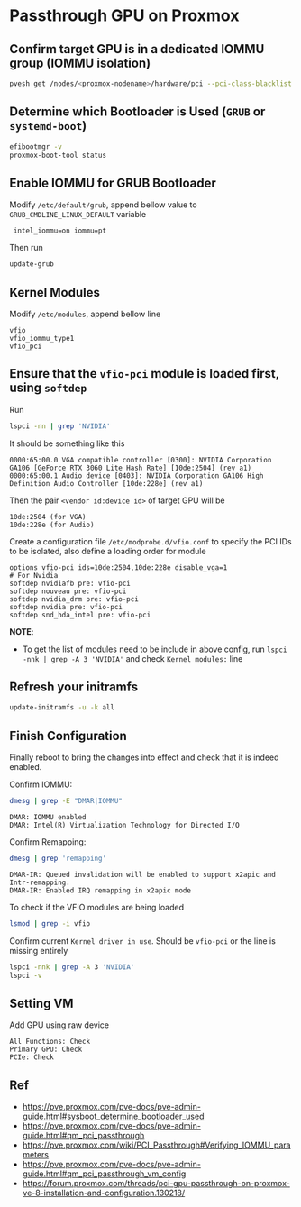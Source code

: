 # Passthrough GPU on Proxmox

## Confirm target GPU is in a dedicated IOMMU group (IOMMU isolation)
```sh
pvesh get /nodes/<proxmox-nodename>/hardware/pci --pci-class-blacklist ""
```
## Determine which Bootloader is Used (`GRUB` or `systemd-boot`)
```sh
efibootmgr -v
proxmox-boot-tool status
```
## Enable IOMMU for GRUB Bootloader

Modify `/etc/default/grub`, append bellow value to `GRUB_CMDLINE_LINUX_DEFAULT` variable
```
 intel_iommu=on iommu=pt
```
Then run
```sh
update-grub
```
## Kernel Modules
Modify `/etc/modules`, append bellow line
```
vfio
vfio_iommu_type1
vfio_pci
```
## Ensure that the `vfio-pci` module is loaded first, using `softdep`
Run
```sh
lspci -nn | grep 'NVIDIA'
```
It should be something like this
```
0000:65:00.0 VGA compatible controller [0300]: NVIDIA Corporation GA106 [GeForce RTX 3060 Lite Hash Rate] [10de:2504] (rev a1)
0000:65:00.1 Audio device [0403]: NVIDIA Corporation GA106 High Definition Audio Controller [10de:228e] (rev a1)
```
Then the pair `<vendor id:device id>` of target GPU will be
```
10de:2504 (for VGA)
10de:228e (for Audio)
```
Create a configuration file `/etc/modprobe.d/vfio.conf` to specify the PCI IDs to be isolated, also define a loading order for module
```
options vfio-pci ids=10de:2504,10de:228e disable_vga=1
# For Nvidia
softdep nvidiafb pre: vfio-pci
softdep nouveau pre: vfio-pci
softdep nvidia_drm pre: vfio-pci
softdep nvidia pre: vfio-pci
softdep snd_hda_intel pre: vfio-pci
```
**NOTE**:
- To get the list of modules need to be include in above config, run `lspci -nnk | grep -A 3 'NVIDIA'` and check `Kernel modules:` line

## Refresh your initramfs
```sh
update-initramfs -u -k all
```
## Finish Configuration
Finally reboot to bring the changes into effect and check that it is indeed enabled.

Confirm IOMMU:
```sh
dmesg | grep -E "DMAR|IOMMU"
```

```
DMAR: IOMMU enabled
DMAR: Intel(R) Virtualization Technology for Directed I/O
```
Confirm Remapping:
```sh
dmesg | grep 'remapping'
```

```
DMAR-IR: Queued invalidation will be enabled to support x2apic and Intr-remapping.
DMAR-IR: Enabled IRQ remapping in x2apic mode
```
To check if the VFIO modules are being loaded
```sh
lsmod | grep -i vfio
```
Confirm current `Kernel driver in use`. Should be `vfio-pci` or the line is missing entirely
```sh
lspci -nnk | grep -A 3 'NVIDIA'
lspci -v
```
## Setting VM

Add GPU using raw device 
```
All Functions: Check
Primary GPU: Check
PCIe: Check
```
## Ref
- https://pve.proxmox.com/pve-docs/pve-admin-guide.html#sysboot_determine_bootloader_used
- https://pve.proxmox.com/pve-docs/pve-admin-guide.html#qm_pci_passthrough
- https://pve.proxmox.com/wiki/PCI_Passthrough#Verifying_IOMMU_parameters
- https://pve.proxmox.com/pve-docs/pve-admin-guide.html#qm_pci_passthrough_vm_config
- https://forum.proxmox.com/threads/pci-gpu-passthrough-on-proxmox-ve-8-installation-and-configuration.130218/